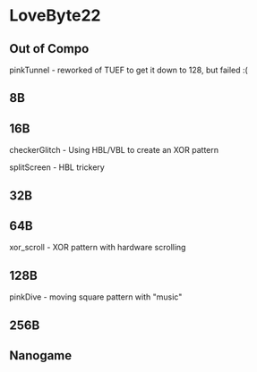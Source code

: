 # LoveByte22

## Out of Compo

pinkTunnel - reworked of TUEF to get it down to 128, but failed :(

## 8B

## 16B

checkerGlitch - Using HBL/VBL to create an XOR pattern

splitScreen -  HBL trickery

## 32B

## 64B

xor_scroll - XOR pattern with hardware scrolling

## 128B

pinkDive - moving square pattern with "music"

## 256B

## Nanogame

